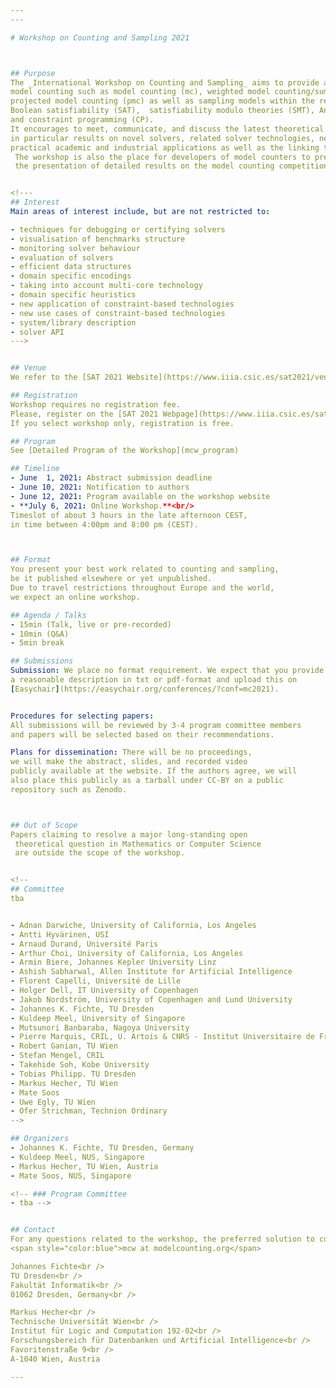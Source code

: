 ```yaml
---
---

# Workshop on Counting and Sampling 2021



## Purpose
The _International Workshop on Counting and Sampling_ aims to provide a venue for researchers working on
model counting such as model counting (mc), weighted model counting/sum of products (wmc), 
projected model counting (pmc) as well as sampling models within the realm but not restricting to 
Boolean satisfiability (SAT),  satisfiability modulo theories (SMT), Answer set programming (ASP), 
and constraint programming (CP). 
It encourages to meet, communicate, and discuss the latest theoretical and practical results, 
in particular results on novel solvers, related solver technologies, new theoretical advances, 
practical academic and industrial applications as well as the linking theory and practice. 
 The workshop is also the place for developers of model counters to present their solvers and 
 the presentation of detailed results on the model counting competition.


<!---
## Interest
Main areas of interest include, but are not restricted to:

- techniques for debugging or certifying solvers
- visualisation of benchmarks structure
- monitoring solver behaviour
- evaluation of solvers
- efficient data structures
- domain specific encodings
- taking into account multi-core technology
- domain specific heuristics
- new application of constraint-based technologies
- new use cases of constraint-based technologies
- system/library description
- solver API
--->


## Venue
We refer to the [SAT 2021 Website](https://www.iiia.csic.es/sat2021/venue/).

## Registration
Workshop requires no registration fee. 
Please, register on the [SAT 2021 Webpage](https://www.iiia.csic.es/sat2021/registration/).
If you select workshop only, registration is free.

## Program
See [Detailed Program of the Workshop](mcw_program)

## Timeline
- June  1, 2021: Abstract submission deadline
- June 10, 2021: Notification to authors
- June 12, 2021: Program available on the workshop website
- **July 6, 2021: Online Workshop.**<br/>
Timeslot of about 3 hours in the late afternoon CEST, 
in time between 4:00pm and 8:00 pm (CEST). 



## Format
You present your best work related to counting and sampling,
be it published elsewhere or yet unpublished. 
Due to travel restrictions throughout Europe and the world, 
we expect an online workshop.

## Agenda / Talks
- 15min (Talk, live or pre-recorded)
- 10min (Q&A)
- 5min break

## Submissions
Submission: We place no format requirement. We expect that you provide
a reasonable description in txt or pdf-format and upload this on 
[Easychair](https://easychair.org/conferences/?conf=mc2021).


Procedures for selecting papers: 
All submissions will be reviewed by 3-4 program committee members 
and papers will be selected based on their recommendations.

Plans for dissemination: There will be no proceedings, 
we will make the abstract, slides, and recorded video 
publicly available at the website. If the authors agree, we will
also place this publicly as a tarball under CC-BY on a public 
repository such as Zenodo.



## Out of Scope
Papers claiming to resolve a major long-standing open
 theoretical question in Mathematics or Computer Science 
 are outside the scope of the workshop.


<!--
## Committee
tba


- Adnan Darwiche, University of California, Los Angeles
- Antti Hyvärinen, USI
- Arnaud Durand, Université Paris
- Arthur Choi, University of California, Los Angeles
- Armin Biere, Johannes Kepler University Linz
- Ashish Sabharwal, Allen Institute for Artificial Intelligence
- Florent Capelli, Université de Lille
- Holger Dell, IT University of Copenhagen
- Jakob Nordström, University of Copenhagen and Lund University
- Johannes K. Fichte, TU Dresden
- Kuldeep Meel, University of Singapore 
- Mutsunori Banbaraba, Nagoya University
- Pierre Marquis, CRIL, U. Artois & CNRS - Institut Universitaire de France
- Robert Ganian, TU Wien
- Stefan Mengel, CRIL
- Takehide Soh, Kobe University
- Tobias Philipp. TU Dresden
- Markus Hecher, TU Wien
- Mate Soos
- Uwe Egly, TU Wien
- Ofer Strichman, Technion Ordinary
-->

## Organizers
- Johannes K. Fichte, TU Dresden, Germany
- Kuldeep Meel, NUS, Singapore
- Markus Hecher, TU Wien, Austria
- Mate Soos, NUS, Singapore

<!-- ### Program Committee
- tba -->


## Contact 
For any questions related to the workshop, the preferred solution to contact the organizers is to send an email to 
<span style="color:blue">mcw at modelcounting.org</span>

Johannes Fichte<br />
TU Dresden<br />
Fakultät Informatik<br />
01062 Dresden, Germany<br />	

Markus Hecher<br />
Technische Universität Wien<br />
Institut für Logic and Computation 192-02<br />
Forschungsbereich für Datenbanken und Artificial Intelligence<br />
Favoritenstraße 9<br />
A-1040 Wien, Austria

---
```

